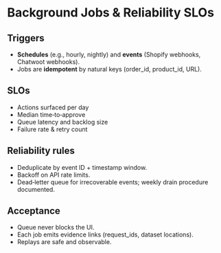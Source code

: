 # Background Jobs & Reliability SLOs

## Triggers
- **Schedules** (e.g., hourly, nightly) and **events** (Shopify webhooks, Chatwoot webhooks).
- Jobs are **idempotent** by natural keys (order_id, product_id, URL).

## SLOs
- Actions surfaced per day
- Median time‑to‑approve
- Queue latency and backlog size
- Failure rate & retry count

## Reliability rules
- Deduplicate by event ID + timestamp window.
- Backoff on API rate limits.
- Dead‑letter queue for irrecoverable events; weekly drain procedure documented.

## Acceptance
- Queue never blocks the UI.
- Each job emits evidence links (request_ids, dataset locations).
- Replays are safe and observable.
